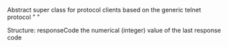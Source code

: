 Abstract super class for protocol clients based on the generic telnet protocol "<response code> <response>"Structure:	responseCode	the numerical (integer) value of the last response code